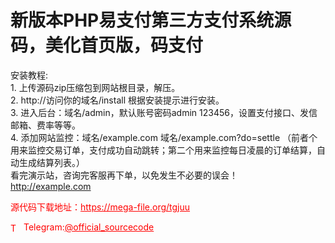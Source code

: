 # 新版本PHP易支付第三方支付系统源码，美化首页版，码支付

安装教程:<br>1. 上传源码zip压缩包到网站根目录，解压。<br>2. http://访问你的域名/install 根据安装提示进行安装。<br>3. 进入后台：域名/admin，默认账号密码admin 123456，设置支付接口、发信邮箱、费率等等。<br>4. 添加网站监控：域名/example.com 域名/example.com?do=settle （前者个用来监控交易订单，支付成功自动跳转；第二个用来监控每日凌晨的订单结算，自动生成结算列表。）<br>看完演示站，咨询完客服再下单，以免发生不必要的误会！<br>http://example.com<br>


<p style="color: red;">源代码下载地址：<a href="https://mega-file.org/tgjuu" style="color: red;">https://mega-file.org/tgjuu</a></p><p style="color: red;"><img src="https://cdn-icons-png.flaticon.com/512/2111/2111646.png" alt="Telegram Icon" style="width: 16px; vertical-align: middle; margin-right: 5px;">Telegram:<a href="https://t.me/official_sourcecode" style="color: red;">@official_sourcecode</a></p>